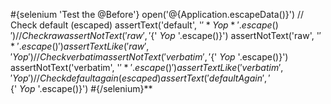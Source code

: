 \#{selenium 'Test the @Before'} open('@{Application.escapeData()}') // Check default (escaped) assertText('default', '${' *Yop* '.escape()}') // Check raw assertNotText('raw', '${' *Yop* '.escape()}') assertNotText('raw', '${'*'.escape()}') assertTextLike('raw', 'Yop') // Check verbatim assertNotText('verbatim', '${' *Yop* '.escape()}') assertNotText('verbatim', '${'*'.escape()}') assertTextLike('verbatim', 'Yop') // Check default again (escaped) assertText('defaultAgain', '${' *Yop* '.escape()}') \#{/selenium}\*\*
